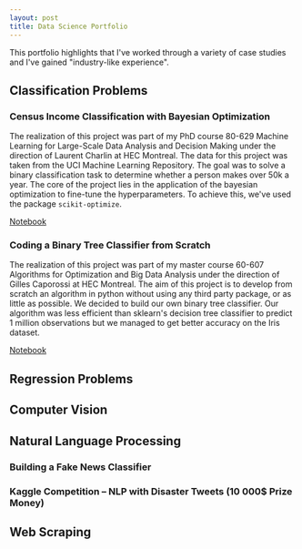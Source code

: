 ```yaml
---
layout: post
title: Data Science Portfolio
---
```


This portfolio highlights that I've worked through a variety of case studies and I've gained "industry-like experience".

## Classification Problems

### Census Income Classification with Bayesian Optimization

The realization of this project was part of my PhD course 80-629 Machine Learning for Large-Scale Data Analysis and Decision Making under the direction of Laurent Charlin at HEC Montreal. The data for this project was taken from the UCI Machine Learning Repository. The goal was to solve a binary classification task to determine whether a person makes over 50k a year. The core of the project lies in the application of the bayesian optimization  to fine-tune the hyperparameters. To achieve this, we've used the package `scikit-optimize`.

<a href="https://nbviewer.jupyter.org/github/florentfettu/florentfettu.github.io/blob/master/Notebooks/Projet_final.ipynb" target="_blank">Notebook</a> 

### Coding a Binary Tree Classifier from Scratch

The realization of this project was part of my master course 60-607 Algorithms for Optimization and Big Data Analysis under the direction of Gilles Caporossi at HEC Montreal. The aim of this project is to develop from scratch an algorithm in python without using any third party package, or as little as possible. We decided to build our own binary tree classifier. Our algorithm was less efficient than sklearn's decision tree classifier to predict 1 million observations but we managed to get better accuracy on the Iris dataset.

<a href="https://florentfettu.github.io/Notebooks/arbre_decision_clean.html" target="_blank">Notebook</a> 

## Regression Problems

## Computer Vision

## Natural Language Processing

### Building a Fake News Classifier

### Kaggle Competition – NLP with Disaster Tweets (10 000$ Prize Money)

## Web Scraping
